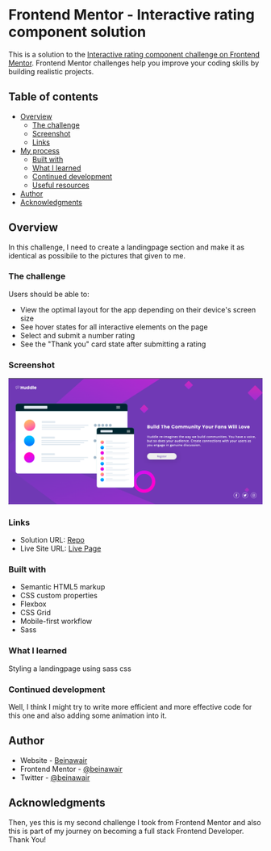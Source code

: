 # Frontend Mentor - Interactive rating component solution

This is a solution to the [Interactive rating component challenge on Frontend Mentor](https://www.frontendmentor.io/challenges/interactive-rating-component-koxpeBUmI). Frontend Mentor challenges help you improve your coding skills by building realistic projects. 

## Table of contents

- [Overview](#overview)
  - [The challenge](#the-challenge)
  - [Screenshot](#screenshot)
  - [Links](#links)
- [My process](#my-process)
  - [Built with](#built-with)
  - [What I learned](#what-i-learned)
  - [Continued development](#continued-development)
  - [Useful resources](#useful-resources)
- [Author](#author)
- [Acknowledgments](#acknowledgments)


## Overview

In this challenge, I need to create a landingpage section and make it as identical as possibile to the pictures that given to me.

### The challenge

Users should be able to:

- View the optimal layout for the app depending on their device's screen size
- See hover states for all interactive elements on the page
- Select and submit a number rating
- See the "Thank you" card state after submitting a rating

### Screenshot

![](./screenshot.png)

### Links

- Solution URL: [Repo](https://github.com/beinawair/interactive-rating-component)
- Live Site URL: [Live Page](https://beinawair.github.io/interactive-rating-component/)

### Built with

- Semantic HTML5 markup
- CSS custom properties
- Flexbox
- CSS Grid
- Mobile-first workflow
- Sass


### What I learned

Styling a landingpage using sass css


### Continued development

Well, I think I might try to write more efficient and more effective code for this one and also adding some animation into it.


## Author

- Website - [Beinawair](https://beinawair.com)
- Frontend Mentor - [@beinawair](https://www.frontendmentor.io/profile/beinawair)
- Twitter - [@beinawair](https://www.twitter.com/beinawair)


## Acknowledgments

Then, yes this is my second challenge I took from Frontend Mentor and also this is part of my journey on becoming a full stack Frontend Developer. Thank You!
